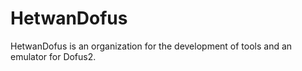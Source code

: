 # HetwanDofus

HetwanDofus is an organization for the development of tools and an emulator for Dofus2.

